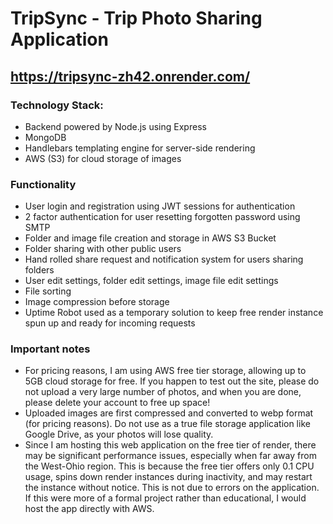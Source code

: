 # TripSync - Trip Photo Sharing Application

## https://tripsync-zh42.onrender.com/

### Technology Stack:

- Backend powered by Node.js using Express
- MongoDB
- Handlebars templating engine for server-side rendering
- AWS (S3) for cloud storage of images

### Functionality

- User login and registration using JWT sessions for authentication
- 2 factor authentication for user resetting forgotten password using SMTP
- Folder and image file creation and storage in AWS S3 Bucket
- Folder sharing with other public users
- Hand rolled share request and notification system for users sharing folders
- User edit settings, folder edit settings, image file edit settings
- File sorting
- Image compression before storage
- Uptime Robot used as a temporary solution to keep free render instance spun up and ready for incoming requests

### Important notes

- For pricing reasons, I am using AWS free tier storage, allowing up to 5GB cloud storage for free. If you happen to test out the site, please do not upload a very large number of photos, and when you are done, please delete your account to free up space!
- Uploaded images are first compressed and converted to webp format (for pricing reasons). Do not use as a true file storage application like Google Drive, as your photos will lose quality.
- Since I am hosting this web application on the free tier of render, there may be significant performance issues, especially when far away from the West-Ohio region. This is because the free tier offers only 0.1 CPU usage, spins down render instances during inactivity, and may restart the instance without notice. This is not due to errors on the application. If this were more of a formal project rather than educational, I would host the app directly with AWS.
